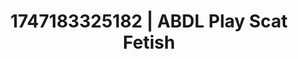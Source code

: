 ---
categories:
- Thigh worship
- Immersive passion
- Volleyball
- Sultry laughter
- Raw connection
image: /assets/images/1747183325182.webp
layout: post
seo:
  description: Featured content with sensual ABDL Play, Scat Fetish. HD images available.
  keywords: ABDL Play, Scat Fetish
  og_image: /assets/images/1747183325182.webp
  schema_type: VisualArtwork
tags:
- ABDL Play
- Scat Fetish
- '#1747183325182'
title: 1747183325182 | ABDL Play Scat Fetish
---